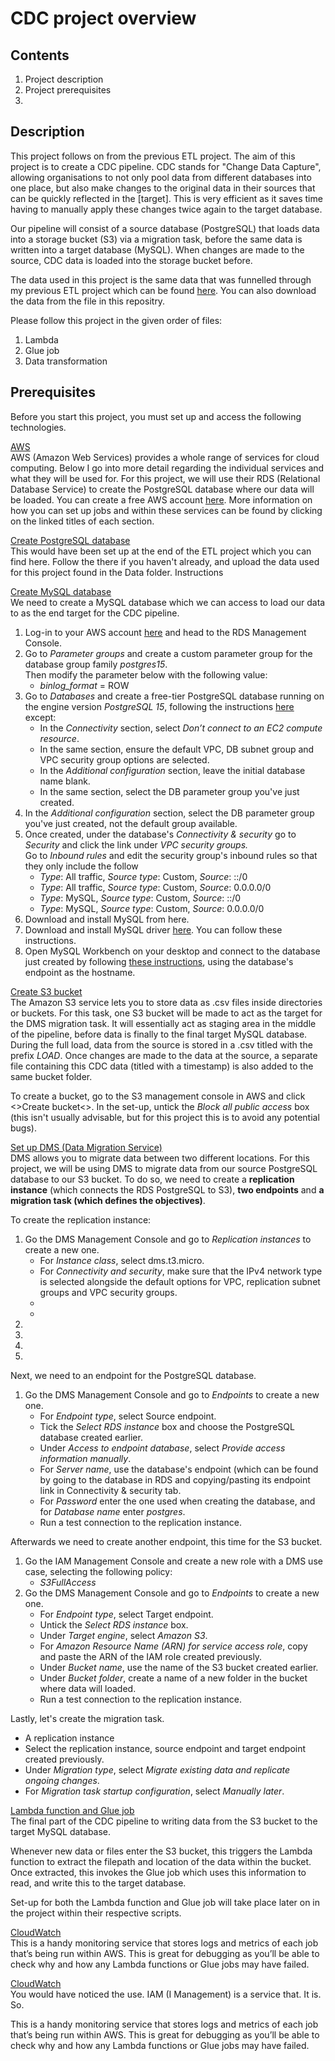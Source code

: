 # CDC project overview


## Contents

<ol>
    <li>Project description</li>
    <li>Project prerequisites</li>
    <li></li>
</ol>

## Description 

This project follows on from the previous ETL project. The aim of this project is to create a CDC pipeline. CDC stands for "Change Data Capture", allowing organisations to not only pool data from different databases into one place, but also make changes to the original data in their sources that can be quickly reflected in the [target]. This is very efficient as it saves time having to manually apply these changes twice again to the target database.

Our pipeline will consist of a source database (PostgreSQL) that loads data into a storage bucket (S3) via a migration task, before the same data is written into a target database (MySQL). When changes are made to the source, CDC data is loaded into the storage bucket before. 

The data used in this project is the same data that was funnelled through my previous ETL project which can be found <a href='#'>here</a>. You can also download the data from the file in this repositry.

Please follow this project in the given order of files:
<ol>
    <li>Lambda</li>
    <li>Glue job</li>
    <li>Data transformation</li>
</ol>


## Prerequisites

Before you start this project, you must set up and access the following technologies. 

<ins>AWS</ins>
<br>
AWS (Amazon Web Services) provides a whole range of services for cloud computing. Below I go into more detail regarding the individual services and what they will be used for. For this project, we will use their RDS (Relational Database Service) to create the PostgreSQL database where our data will be loaded. You can create a free AWS account <a href='https://aws.amazon.com/free/'>here</a>. More information on how you can set up jobs and within these services can be found by clicking on the linked titles of each section. 


<ins>Create PostgreSQL database</ins>
<br>
This would have been set up at the end of the ETL project which you can find here. Follow the there if you haven't already, and upload the data used for this project found in the Data folder. Instructions

<ins>Create MySQL database</ins>
<br>
We need to create a MySQL database which we can access to load our data to as the end target for the CDC pipeline.

<ol>
    <li>Log-in to your AWS account <a href='https://aws.amazon.com/free/'>here</a> and head to the RDS Management Console.</li>
    <li>Go to <i>Parameter groups</i> and create a custom parameter group for the database group family <i>postgres15</i>.
    <br>
    Then modify the parameter below with the following value:
        <ul>
            <li><i>binlog_format</i> = ROW</li>
        </ul>
    </li>
    <li>Go to <i>Databases</i> and create a free-tier PostgreSQL database running on the engine version <i>PostgreSQL 15</i>, following the instructions <a href='https://docs.aws.amazon.com/AmazonRDS/latest/UserGuide/CHAP_Tutorials.WebServerDB.CreateDBInstance.html'>here</a> except:
    <ul>
      <li>In the <i>Connectivity</i> section, select <i>Don’t connect to an EC2 compute resource</i>.</li>
      <li>In the same section, ensure the default VPC, DB subnet group and VPC security group options are selected.</li>
      <li>In the <i>Additional configuration</i> section, leave the initial database name blank.</li>
      <li>In the same section, select the DB parameter group you've just created.</li>
    </ul> 
    <li>In the <i>Additional configuration</i> section, select the DB parameter group you've just created, not the default group available.</li>
    <li>Once created, under the database's <i>Connectivity & security</i> go to <i>Security</i> and click the link under <i>VPC security groups.</i>
    <br>
    Go to <i>Inbound rules</i> and edit the security group's inbound rules so that they only include the follow
    <ul>
      <li><i>Type</i>: All traffic, <i>Source type</i>: Custom, <i>Source</i>: ::/0</li>
      <li><i>Type</i>: All traffic, <i>Source type</i>: Custom, <i>Source</i>: 0.0.0.0/0</li>
      <li><i>Type</i>: MySQL, <i>Source type</i>: Custom, <i>Source</i>: ::/0</li>
      <li><i>Type</i>: MySQL, <i>Source type</i>: Custom, <i>Source</i>: 0.0.0.0/0</li>
    </ul>
    </li>
    <li>Download and install MySQL from here.</li>
    <li>Download and install MySQL driver <a href='https://jdbc.postgresql.org/'>here</a>. You can follow these instructions.</li>
    <li>Open MySQL Workbench on your desktop and connect to the database just created by following <a href='https://dev.mysql.com/doc/workbench/en/wb-mysql-connections-new.html'>these instructions</a>, using the database's endpoint as the hostname.</li>
</ol>


<ins>Create S3 bucket</ins>
<br>
The Amazon S3 service lets you to store data as .csv files inside directories or buckets. For this task, one S3 bucket will be made to act as the target for the DMS migration task. It will essentially act as staging area in the middle of the pipeline, before data is finally to the final target MySQL database. During the full load, data from the source is stored in a .csv titled with the prefix <i>LOAD</i>. Once changes are made to the data at the source, a separate file containing this CDC data (titled with a timestamp) is also added to the same bucket folder.

To create a bucket, go to the S3 management console in AWS and click <>Create bucket<>. In the set-up, untick the <i>Block all public access</i></li> box (this isn't usually advisable, but for this project this is to avoid any potential bugs).

 
<ins>Set up DMS (Data Migration Service)</ins>
<br>
DMS allows you to migrate data between two different locations. For this project, we will be using DMS to migrate data from our source PostgreSQL database to our S3 bucket. To do so, we need to create a <b>replication instance</b> (which connects the RDS PostgreSQL to S3), <b>two endpoints</b> and <b>a migration task (which defines the objectives)</b>.

To create the replication instance:
<ol>
    <li>Go the DMS Management Console and go to <i>Replication instances</i> to create a new one.
    <br>
        <ul>
            <li>For <i>Instance class</i>, select dms.t3.micro.</li>
            <li>For <i>Connectivity and security</i>, make sure that the IPv4 network type is selected alongside the default options for VPC, replication subnet groups and VPC security groups.</li>
            <li></li>
            <li></li>
        </ul>
    </li>
    <li></li>
    <li></li>
    <li></li>
    <li></li>
</ol>

Next, we need to an endpoint for the PostgreSQL database.
<ol>
    <li>Go the DMS Management Console and go to <i>Endpoints</i> to create a new one.
    <br>
        <ul>
            <li>For <i>Endpoint type</i>, select Source endpoint. </li></li>
            <li>Tick the <i>Select RDS instance</i> box and choose the PostgreSQL database created earlier.</li>
            <li>Under <i>Access to endpoint database</i>, select <i>Provide access information manually</i>.</li>
            <li>For <i>Server name</i>, use the database's endpoint (which can be found by going to the database in RDS and copying/pasting its endpoint link in Connectivity & security tab.</li>
            <li>For <i>Password</i> enter the one used when creating the database, and for <i>Database name</i> enter <i>postgres</i>.</li>
            <li>Run a test connection to the replication instance.</li>
        </ul>
    </li>
</ol>

Afterwards we need to create another endpoint, this time for the S3 bucket.
<ol>
    <li>Go the IAM Management Console and create a new role with a DMS use case, selecting the following policy:
    <br>
        <ul>
            <li><i>S3FullAccess</i></li></li>
        </ul>
    </li>
    <li>Go the DMS Management Console and go to <i>Endpoints</i> to create a new one.
    <br>
        <ul>
            <li>For <i>Endpoint type</i>, select Target endpoint.</li></li>
            <li>Untick the <i>Select RDS instance</i> box.</li>
            <li>Under <i>Target engine</i>, select <i>Amazon S3</i>.</li>
            <li>For <i>Amazon Resource Name (ARN) for service access role</i>, copy and paste the ARN of the IAM role created previously.</li>
            <li>Under <i>Bucket name</i>, use the name of the S3 bucket created earlier.</li>
            <li>Under <i>Bucket folder</i>, create a name of a new folder in the bucket where data will loaded.</li>
            <li>Run a test connection to the replication instance.</li>
        </ul>
    </li>
</ol>

Lastly, let's create the migration task.
<ul>
    <li>A replication instance </li>
    <li>Select the replication instance, source endpoint and target endpoint created previously.</li>
    <li>Under <i>Migration type</i>, select <i>Migrate existing data and replicate ongoing changes</i>.</li>
    <li>For <i>Migration task startup configuration</i>, select <i>Manually later</i>.</li>
</ul>


<ins>Lambda function and Glue job</ins>
<br>
The final part of the CDC pipeline to writing data from the S3 bucket to the target MySQL database.

Whenever new data or files enter the S3 bucket, this triggers the Lambda function to extract the filepath and location of the data within the bucket. Once extracted, this invokes the Glue job which uses this information to read, and write this to the target database. 

Set-up for both the Lambda function and Glue job will take place later on in the project within their respective scripts. 


<ins>CloudWatch</ins>
<br>
This is a handy monitoring service that stores logs and metrics of each job that’s being run within AWS. This is great for debugging as you’ll be able to check why and how any Lambda functions or Glue jobs may have failed. 

<ins>CloudWatch</ins>
<br>
You would have noticed the use. IAM (I Management) is a service that. It is. So. 

This is a handy monitoring service that stores logs and metrics of each job that’s being run within AWS. This is great for debugging as you’ll be able to check why and how any Lambda functions or Glue jobs may have failed. 

